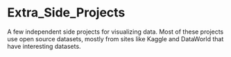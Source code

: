 # Extra_Side_Projects
A few independent side projects for visualizing data. Most of these projects use open source datasets, mostly from sites like Kaggle and DataWorld that have interesting datasets.
